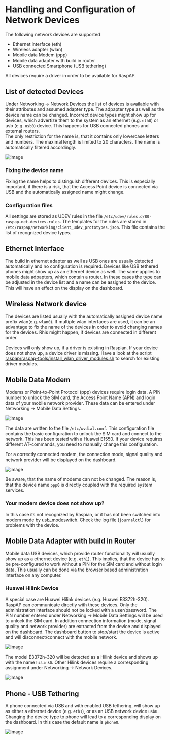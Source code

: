 # Handling and Configuration of Network Devices
The following network devices are supported 

- Ethernet interface (eth)
- Wireless adapter (wlan)
- Mobile data Modem (ppp)
- Mobile data adapter with build in router
- USB connected Smartphone (USB tethering)  

All devices require a driver in order to be available for RaspAP. 

## List of detected Devices
Under Networking &rarr; Network Devices the list of devices is available with their attributes and assumed adapter type. The adpapter type as well as the device name can be changed.
Incorrect device types might show up for devices, which advertize them to the system as an ethernet (e.g. `eth0`) or usb (e.g. `usb0`) device. This happens for USB connected phones and external routers.  
The only restriction for the name is, that it contains only lowercase letters and numbers. The maximal length is limited to 20 characters. The name is automatically filtered accordingly. 

![image](https://user-images.githubusercontent.com/33725910/115952457-4d39d080-a4e6-11eb-9ca5-74aacc444a7e.png)

### Fixing the device name
Fixing the name helps to distinguish different devices. This is especially important, if there is a risk, that the Access Point device is connected via USB and the automatically assigned name might change.

### Configuration files
All settings are stored as UDEV rules in the file `/etc/udev/rules.d/80-raspap-net-devices.rules`.
The templates for the rules are stored in `/etc/raspap/networking/client_udev_prototypes.json`. This file contains the list of recognized device types.

## Ethernet Interface
The build in ethernet adapter as well as USB ones are usually detected automatically and no configuration is required.
Devices like USB tethered phones might show up as an ethernet device as well. The same applies to mobile data adpapters, which contain a router. In these cases the 
type can be adjusted in the device list and a name can be assigned to the device. This will have an effect on the display on the dashboard.

## Wireless Network device
The devices are listed usually with the automatically assigned device name prefix wlan(e.g. `wlan0`). If multiple wlan interfaces are used, it can be an advantage to fix the name of the devices in order to avoid changing names for the devices. Rhis might happen, if devices are connected in different order.

Devices will only show up, if a driver is existing in Raspian. If your device does not show up, a device driver is missing. Have a look at the script 
[raspap/raspap-tools/install_wlan_driver_modules.sh](https://github.com/RaspAP/raspap-tools/blob/main/install_raspap_ram_wlan.sh) 
to search for existing driver modules. 

## Mobile Data Modem
Modems or Point-to-Point Protocol (ppp) devices require login data. A PIN number to unlock the SIM card, the Access Point Name (APN) and login data of your mobile network provider. 
These data can be entered under Networking &rarr; Mobile Data Settings. 

![image](https://user-images.githubusercontent.com/33725910/115952501-9853e380-a4e6-11eb-9d83-7a871ab90a75.png)

The data are written to the file `/etc/wvdial.conf`. This configuration file contains the basic configuration to unlock the SIM card and connect
to the network. This has been tested with a Huawei E1550. If your device requires different AT-commands, you need to manually change this configuration. 

For a correctly connected modem, the connection mode, signal quality and network provider will be displayed on the dashboard.

![image](https://user-images.githubusercontent.com/33725910/115954368-ec63c580-a4f0-11eb-8f4b-3a8830ee1d35.png)

Be aware, that the name of modems can not be changed. The reason is, that the device name `ppp0` is directly coupled with the required system services.

### Your modem device does not show up? 
In this case its not recognized by Raspian, or it has not been switched into modem mode by [usb_modeswitch](https://wiki.ubuntuusers.de/USB_ModeSwitch/). Check the log file (`journalctl`) for problems with the device. 

## Mobile Data Adapter with build in Router
Mobile data USB devices, which provide router functionality will usually show up as a ethernet device (e.g. `eth1`). This implies, that the device has to be pre-configured
to work without a PIN for the SIM card and without login data, This usually can be done via the browser based administration interface on any computer.

### Huawei Hilink Device
A special case are Huawei Hilink devices (e.g. Huawei E3372h-320). RaspAP can communicate directly with these devices. Only the administration interface should not be locked with a user/password. The PIN number entered under Networking &rarr; Mobile Data Settings will be used to unlock the SIM card. In addition connection information (mode, signal quality and network provider) are extracted from the device and displayed on the dashboard. The dashboard button to stop/start the device is active and will disconnect/connect with the mobile network.

![image](https://user-images.githubusercontent.com/33725910/115952612-3a73cb80-a4e7-11eb-8998-cbb66fb108c4.png)

The model E3372h-320 will be detected as a Hilink device and shows up with the name `hilink0`. Other Hilink devices require a corresponding assignment 
under Networking &rarr; Network Devices.

![image](https://user-images.githubusercontent.com/33725910/115952595-1ca66680-a4e7-11eb-8417-22f27b5f93eb.png)

## Phone - USB Tethering
A phone connected via USB and with enabled USB tethering, will show up as either a ethernet device (e.g. `eth1`), or as an USB network device `usb0`. Changing the device type to phone will lead to a corresponding display on the dashboard. In this case the default name is `phone0`.

![image](https://user-images.githubusercontent.com/33725910/115953764-96415300-a4ed-11eb-9d5c-de4f27550874.png)

